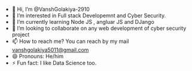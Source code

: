 - 👋 Hi, I’m @VanshGolakiya-2910
- 👀 I’m interested in Full stack Developemnt and Cyber Security.
- 🌱 I’m currently learning Node JS , angluar JS and DJango
- 💞️ I’m looking to collaborate on any web development of cyber security project
- 📫 How to reach me? You can reach by my mail vanshgolakiya5011@gmail.com  
- 😄 Pronouns: He/him
- ⚡ Fun fact: I like Data Science too.

<!---
VanshGolakiya-2910/VanshGolakiya-2910 is a ✨ special ✨ repository because its `README.md` (this file) appears on your GitHub profile.
You can click the Preview link to take a look at your changes.
--->
